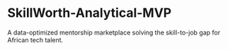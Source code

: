 # SkillWorth-Analytical-MVP
A data-optimized mentorship marketplace solving the skill-to-job gap for African tech talent.
